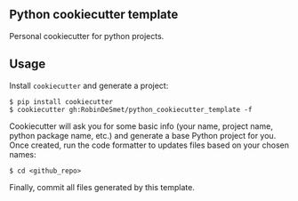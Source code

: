 ## Python cookiecutter template

Personal cookiecutter for python projects.

## Usage

Install `cookiecutter` and generate a project:

```
$ pip install cookiecutter
$ cookiecutter gh:RobinDeSmet/python_cookiecutter_template -f
```

Cookiecutter will ask you for some basic info (your name, project name, python package name, etc.) and generate a base Python project for you.
Once created, run the code formatter to updates files based on your chosen names:

```
$ cd <github_repo>
```

Finally, commit all files generated by this template.